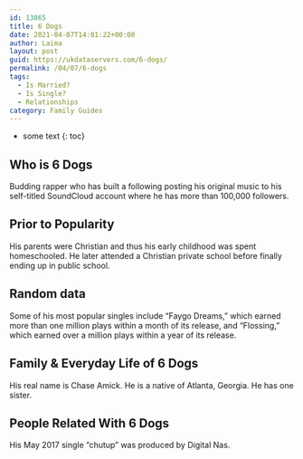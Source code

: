 ```yaml
---
id: 13865
title: 6 Dogs
date: 2021-04-07T14:01:22+00:00
author: Laima
layout: post
guid: https://ukdataservers.com/6-dogs/
permalink: /04/07/6-dogs
tags:
  - Is Married?
  - Is Single?
  - Relationships
category: Family Guides
---
```


* some text
{: toc}


## Who is 6 Dogs
                  
                  
                  
Budding rapper who has built a following posting his original music to his self-titled SoundCloud account where he has more than 100,000 followers. 
                  
              
            
              
            
                
                
                
## Prior to Popularity
                  
                  
                  
His parents were Christian and thus his early childhood was spent homeschooled. He later attended a Christian private school before finally ending up in public school. 
                  
              
            
              
            
                
                
                
## Random data
                  
                  
                  
Some of his most popular singles include &#8220;Faygo Dreams,&#8221; which earned more than one million plays within a month of its release, and &#8220;Flossing,&#8221; which earned over a million plays within a year of its release. 
                  
              
            
              
            
                
                
                
## Family & Everyday Life of 6 Dogs
                  
                  
                  
His real name is Chase Amick. He is a native of Atlanta, Georgia. He has one sister. 
                  
              
            
              
            
                
                
                
## People Related With 6 Dogs
                  
                  
                  
His May 2017 single &#8220;chutup&#8221; was produced by Digital Nas. 
                  
              
            
              
            
                
              
            
              
              
            
            
              
            
          
          
          